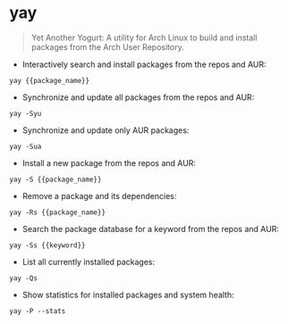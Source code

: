 # yay

> Yet Another Yogurt: A utility for Arch Linux to build and install packages from the Arch User Repository.

- Interactively search and install packages from the repos and AUR:

`yay {{package_name}}`

- Synchronize and update all packages from the repos and AUR:

`yay -Syu`

- Synchronize and update only AUR packages:

`yay -Sua`

- Install a new package from the repos and AUR:

`yay -S {{package_name}}`

- Remove a package and its dependencies:

`yay -Rs {{package_name}}`

- Search the package database for a keyword from the repos and AUR:

`yay -Ss {{keyword}}`

- List all currently installed packages:

`yay -Qs`

- Show statistics for installed packages and system health:

`yay -P --stats`
